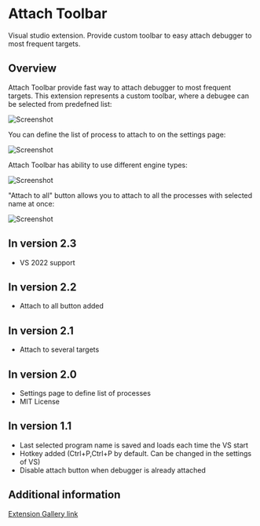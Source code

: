 # Attach Toolbar
Visual studio extension. Provide custom toolbar to easy attach debugger to most frequent targets.

## Overview

Attach Toolbar provide fast way to attach debugger to most frequent targets. This extension represents a custom toolbar, where a debugee can be selected from predefned list:

![Screenshot](https://fareloz.gallerycdn.vsassets.io/extensions/fareloz/attachtoolbar/2.2/1510410307285/140871/1/2.png)

You can define the list of process to attach to on the settings page:

![Screenshot](https://fareloz.gallerycdn.vsassets.io/extensions/fareloz/attachtoolbar/2.2/1510410307285/239797/1/2016-12-24_10-56-51.png)

Attach Toolbar has ability to use different engine types:

![Screenshot](https://fareloz.gallerycdn.vsassets.io/extensions/fareloz/attachtoolbar/2.2/1510410307285/140872/1/2.png)

"Attach to all" button allows you to attach to all the processes with selected name at once:

![Screenshot](https://fareloz.gallerycdn.vsassets.io/extensions/fareloz/attachtoolbar/2.2/1510410307285/286944/1/Snipaste_2017-11-11_16-22-21.png)

## In version 2.3

- VS 2022 support

## In version 2.2

- Attach to all button added

## In version 2.1

- Attach to several targets

## In version 2.0

- Settings page to define list of processes
- MIT License

## In version 1.1

- Last selected program name is saved and loads each time the VS start
- Hotkey added (Ctrl+P,Ctrl+P by default. Can be changed in the settings of VS)
- Disable attach button when debugger is already attached

## Additional information

[Extension Gallery link](https://marketplace.visualstudio.com/items?itemName=fareloz.AttachToolbar)

